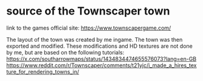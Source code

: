 # source of the Townscaper town

link to the games official site: https://www.townscapergame.com/

The layout of the town was created by me ingame.
The town was then exported and modified.
These modifications and HD textures are not done by me, 
but are based on the following tutorials:
    https://x.com/southarrowmaps/status/1434834474655576073?lang=en-GB
    https://www.reddit.com/r/Townscaper/comments/t21yjc/i_made_a_hires_texture_for_rendering_towns_in/

